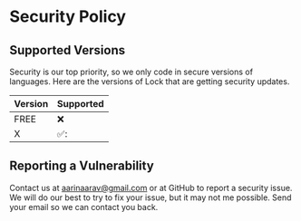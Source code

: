 # Security Policy

## Supported Versions

Security is our top priority, so we only code in secure versions of languages. Here are the versions of Lock that are getting security updates.

| Version | Supported          |
| ------- | ------------------ |
| FREE    | :x: |
| X       | ✅:                |

## Reporting a Vulnerability

Contact us at aarinaarav@gmail.com or at GitHub to report a security issue.
We will do our best to try to fix your issue, but it may not me possible. Send your email so we can contact you back.
